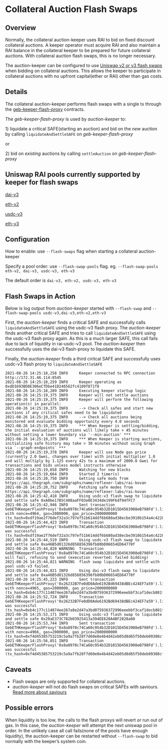 # Collateral Auction Flash Swaps

## Overview

Normally, the collateral auction-keeper uses RAI to bid on fixed discount collateral auctions. A keeper operator must acquire RAI and also maintain a RAI balance in the collateral keeper to be prepared for future collateral auctions. With collateral auction flash swaps, this is no longer necessary.

The auction-keeper can be configured to use [Uniswap v2 or v3 flash swaps](https://uniswap.org/docs/v2/core-concepts/flash-swaps/) when bidding on collateral auctions. This allows the keeper to participate in collateral auctions with no upfront capital\(ether or RAI\) other than gas costs.

## Details

The collateral auction-keeper performs flash swaps with a single tx through the [geb-keeper-flash-proxy](https://github.com/reflexer-labs/geb-keeper-flash-proxy) contracts.

The _geb-keeper-flash-proxy_ is used by _auction-keeper_ to:

1\) liquidate a critical SAFE\(starting an auction\) and bid on the _new_ auction by calling `liquidateAndSettleSAFE` on _geb-keeper-flash-proxy_

or

2\) bid on _existing_ auctions by calling `settleAuction` on _geb-keeper-flash-proxy_

## Uniswap RAI pools currently supported by keeper for flash swaps

[dai-v3](https://info.uniswap.org/#/pools/0xcb0c5d9d92f4f2f80cce7aa271a1e148c226e19d)

[eth-v2](https://v2.info.uniswap.org/pair/0x8ae720a71622e824f576b4a8c03031066548a3b1)

[usdc-v3](https://info.uniswap.org/#/pools/0xfa7d7a0858a45c1b3b7238522a0c0d123900c118)

[eth-v3](https://info.uniswap.org/#/pools/0x14de8287adc90f0f95bf567c0707670de52e3813)

## Configuration

How to enable:  use `--flash-swaps` flag when starting a collateral auction-keeper

Specify a pool order: use `--flash-swap-pools` flag.  eg. `--flash-swap-pools eth-v2, dai-v3, usdc-v3, eth-v3`

The default order is `dai-v3, eth-v2, usdc-v3, eth-v3`

## Flash Swaps in Action

Below is log output from _auction-keeper_ started with `--flash-swap` and  `--flash-swap-pools usdc-v3,dai-v3,eth-v2,eth-v3`

First, the _auction-keeper_ finds a critical SAFE and successfully calls `liquidateAndSettleSAFE` using the usdc-v3 flash proxy.
The _auction-keeper_ finds another critical SAFE and tries to call `liquidateAndSettleSAFE` using the usdc-v3 flash proxy again. 
As this is a much larger SAFE, this call fails due to lack of liquidity in rai-usdc-v3 pool. The _auction-keeper_ then successfully uses the dai-v3 flash-proxy to liquidate this SAFE.

Finally, the _auction-keeper_ finds a third ciritcal SAFE and successfully uses usdc-v3 flash proxy to `liquidateAndSettleSAFE`

```text
2021-08-26 14:25:18,258 INFO     Keeper connected to RPC connection http://172.31.46.114:8545
2021-08-26 14:25:18,259 INFO     Keeper operating as 0xdD1693BD8E306eCfDbe41D246562fc4109f871f8
2021-08-26 14:25:18,289 INFO     Executing keeper startup logic
2021-08-26 14:25:19,375 INFO     Keeper will not settle auctions
2021-08-26 14:25:19,375 INFO     Keeper will perform the following operation(s) in parallel:
2021-08-26 14:25:19,375 INFO     --> Check all safes and start new auctions if any critical safes need to be liquidated
2021-08-26 14:25:19,375 INFO     --> Check all auctions being monitored and evaluate bidding opportunity every 4.0 seconds
2021-08-26 14:25:19,375 INFO     *** When Keeper is settling/bidding, the initial evaluation of auctions will likely take > 45 minutes without setting a lower boundary via '--min-auction' ***
2021-08-26 14:25:19,375 INFO     *** When Keeper is starting auctions, initializing safe history may take > 30 minutes without using Graph via `--graph-endpoints` ***
2021-08-26 14:25:19,378 INFO     Keeper will use Node gas price (currently 2.0 Gwei, changes over time) with initial multiplier 1.0 and will multiply by 1.125 every 42s to a maximum of 2000.0 Gwei for transactions and bids unless model instructs otherwise
2021-08-26 14:25:19,658 INFO     Watching for new blocks
2021-08-26 14:25:19,664 INFO     Started 2 timer(s)
2021-08-26 14:25:20,750 INFO     Getting safe mods from https://api.thegraph.com/subgraphs/name/reflexer-labs/rai-kovan
2021-08-26 14:25:20,752 INFO     Fetching safe modes from https://api.thegraph.com/subgraphs/name/reflexer-labs/rai-kovan
2021-08-26 14:25:42,418 INFO     Using usdc-v3 flash swap to liquidate and settle safe 0xA0be17B5C408aaFF03e0E3434de199F6df94fFC7
2021-08-26 14:25:42,946 INFO     Sent transaction GebETHKeeperFlashProxy('0x8a8970c74Ca60c954b32D1015D4563908eB798Fd').liquidateAndSettleSAFE('0xA0be17B5C408aaFF03e0E3434de199F6df94fFC7') with nonce=4964, gas=2000000, gas_price=2000000000 (tx_hash=0xdf19ae2f76def32a3c797ef51b614ddf6b680ad38ecbe3910b154a4c4228eb0f)
2021-08-26 14:25:44,423 INFO     Transaction GebETHKeeperFlashProxy('0x8a8970c74Ca60c954b32D1015D4563908eB798Fd').liquidateAndSettleSAFE('0xA0be17B5C408aaFF03e0E3434de199F6df94fFC7') was successful (tx_hash=0xdf19ae2f76def32a3c797ef51b614ddf6b680ad38ecbe3910b154a4c4228eb0f)
2021-08-26 14:25:44,519 INFO     Using usdc-v3 flash swap to liquidate and settle safe 0xa46B5d01326d858856396fb80bD06654ED64770f
2021-08-26 14:25:44,820 WARNING  Transaction GebETHKeeperFlashProxy('0x8a8970c74Ca60c954b32D1015D4563908eB798Fd').liquidateAndSettleSAFE('0xa46B5d01326d858856396fb80bD06654ED64770f') will fail, refusing to send (execution reverted: failed bidding)
2021-08-26 14:25:44,821 WARNING  flash swap liquidate and settle with pool usdc-v3 failed.
2021-08-26 14:25:44,821 INFO     Using dai-v3 flash swap to liquidate and settle safe 0xa46B5d01326d858856396fb80bD06654ED64770f
2021-08-26 14:25:45,223 INFO     Sent transaction GebETHKeeperFlashProxy('0x26232B7Fe0dD0Ade6192Bd69438dBEc424EF7a59').liquidateAndSettleSAFE('0xa46B5d01326d858856396fb80bD06654ED64770f') with nonce=4965, gas=2000000, gas_price=2000000000 (tx_hash=0xb4c177c114874ee267a8e2d47a3bd075936372996eeebbf3caf1decb881f2737)
2021-08-26 14:25:52,724 INFO     Transaction GebETHKeeperFlashProxy('0x26232B7Fe0dD0Ade6192Bd69438dBEc424EF7a59').liquidateAndSettleSAFE('0xa46B5d01326d858856396fb80bD06654ED64770f') was successful (tx_hash=0xb4c177c114874ee267a8e2d47a3bd075936372996eeebbf3caf1decb881f2737)
2021-08-26 14:25:53,171 INFO     Using usdc-v3 flash swap to liquidate and settle safe 0x20aE373C782b03925413a394EE620A4BF2828a60
2021-08-26 14:25:53,744 INFO     Sent transaction GebETHKeeperFlashProxy('0x8a8970c74Ca60c954b32D1015D4563908eB798Fd').liquidateAndSettleSAFE('0x20aE373C782b03925413a394EE620A4BF2828a60') with nonce=4966, gas=2000000, gas_price=2000000000 (tx_hash=0xf4d45385753219c5a9a7fb28f7d60e0e4b4d42eb05d8d65f50deb09308cfd1ba)
2021-08-26 14:25:56,851 INFO     Transaction GebETHKeeperFlashProxy('0x8a8970c74Ca60c954b32D1015D4563908eB798Fd').liquidateAndSettleSAFE('0x20aE373C782b03925413a394EE620A4BF2828a60') was successful (tx_hash=0xf4d45385753219c5a9a7fb28f7d60e0e4b4d42eb05d8d65f50deb09308cfd1ba)
```

## Caveats

* Flash swaps are only supported for collateral auctions.
* _auction-keeper_ will not do flash swaps on critical SAFEs with saviours. [Read more about saviours](https://docs.reflexer.finance/integrations/safe-insurance)

## Possible errors

When liquidity is too low, the calls to the flash proxys will revert *or* run out of gas. In this case, the _auction-keeper_ will attempt the next uniswap pool in order.
In the unlikely case all call fails(none of the pools have enough liquidity), the auction-keeper can be restarted without `--flash-swap` to bid normally with the keeper’s system coin.

